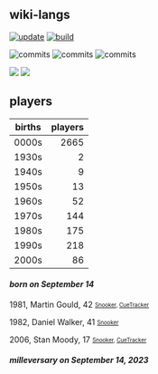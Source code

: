 ## wiki-langs
[![update](https://github.com/dreamerminsk/wiki-langs/actions/workflows/update-tables.yml/badge.svg)](https://github.com/dreamerminsk/wiki-langs/actions/workflows/update-tables.yml)
[![build](https://github.com/dreamerminsk/wiki-langs/actions/workflows/build.yml/badge.svg)](https://github.com/dreamerminsk/wiki-langs/actions/workflows/build.yml)

![commits](https://img.shields.io/github/commit-activity/y/dreamerminsk/wiki-langs)
![commits](https://img.shields.io/github/commit-activity/m/dreamerminsk/wiki-langs)
![commits](https://img.shields.io/github/commit-activity/w/dreamerminsk/wiki-langs)

![](https://img.shields.io/github/languages/code-size/dreamerminsk/wiki-langs)
![](https://img.shields.io/github/repo-size/dreamerminsk/wiki-langs)

## players
| births | players |
| :----: | ------: |
| 0000s | 2665 |
| 1930s | 2 |
| 1940s | 9 |
| 1950s | 13 |
| 1960s | 52 |
| 1970s | 144 |
| 1980s | 175 |
| 1990s | 218 |
| 2000s | 86 |

#### ***born on September 14***
1981, Martin Gould, 42 <sub><sup>[Snooker](http://www.snooker.org/res/index.asp?player=27), [CueTracker](http://cuetracker.net/Players/martin-gould/)</sup></sub>

1982, Daniel Walker, 41 <sub><sup>[Snooker](http://www.snooker.org/res/index.asp?player=2358)</sup></sub>

2006, Stan Moody, 17 <sub><sup>[Snooker](http://www.snooker.org/res/index.asp?player=2758), [CueTracker](http://cuetracker.net/Players/stanley-moody/)</sup></sub>


#### ***milleversary on September 14, 2023***



